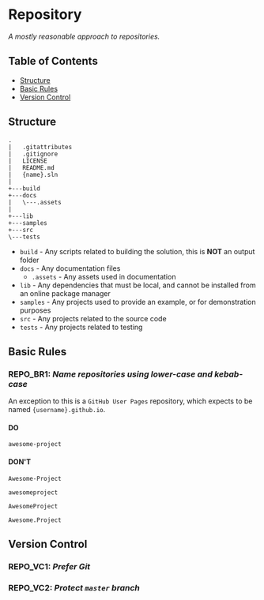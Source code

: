 # Repository

_A mostly reasonable approach to repositories._

## Table of Contents

- [Structure](#structure)
- [Basic Rules](#basic-rules)
- [Version Control](#version-control)

## Structure

```
.
|   .gitattributes
|   .gitignore
|   LICENSE
|   README.md
|   {name}.sln
|
+---build
+---docs
|   \---.assets
|
+---lib
+---samples
+---src
\---tests
```

- `build` - Any scripts related to building the solution, this is **NOT** an output folder
- `docs` - Any documentation files
  - `.assets` - Any assets used in documentation
- `lib` - Any dependencies that must be local, and cannot be installed from an online package manager
- `samples` - Any projects used to provide an example, or for demonstration purposes
- `src` - Any projects related to the source code
- `tests` - Any projects related to testing

## Basic Rules

### REPO_BR1: _Name repositories using lower-case and kebab-case_

An exception to this is a `GitHub User Pages` repository, which expects to be named `{username}.github.io`.

#### DO

```
awesome-project
```

#### DON'T

```
Awesome-Project
```

```
awesomeproject
```

```
AwesomeProject
```

```
Awesome.Project
```

## Version Control

### REPO_VC1: _Prefer Git_

### REPO_VC2: _Protect `master` branch_